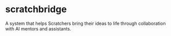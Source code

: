# scratchbridge
A system that helps Scratchers bring their ideas to life through collaboration with AI mentors and assistants.
